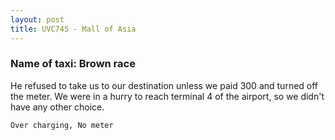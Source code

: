```yaml
---
layout: post
title: UVC745 - Mall of Asia
---
```


### Name of taxi: Brown race

He refused to take us to our destination unless we paid 300 and turned off the meter. We were in a hurry to reach terminal 4 of the airport, so we didn't have any other choice.

```Over charging, No meter```
